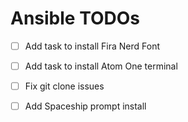 # Ansible TODOs

- [ ] Add task to install Fira Nerd Font
- [ ] Add task to install Atom One terminal
- [ ] Fix git clone issues
- [ ] Add Spaceship prompt install

